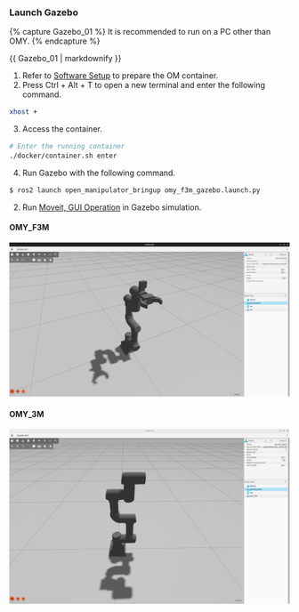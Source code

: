 ### Launch Gazebo

{% capture Gazebo_01 %}
It is recommended to run on a PC other than OMY.
{% endcapture %}
<div class="notice--danger">{{ Gazebo_01 | markdownify }}</div>

1. Refer to [Software Setup](/docs/en/platform/omy/quick_start_guide/#software-setup) to prepare the OM container.
2. Press Ctrl + Alt + T to open a new terminal and enter the following command.
```bash
xhost +
```
3. Access the container.
```bash
# Enter the running container
./docker/container.sh enter
```

4. Run Gazebo with the following command.
``` bash
$ ros2 launch open_manipulator_bringup omy_f3m_gazebo.launch.py
```
2. Run [Moveit, GUI Operation](/docs/en/platform/omy/ros2_operation) in Gazebo simulation.

#### OMY_F3M
<img src="/assets/images/platform/omy/omy_f3m_gazebo.png" width="700"/>

#### OMY_3M
<img src="/assets/images/platform/omy/omy_3m_gazebo.png" width="700"/>
